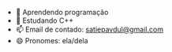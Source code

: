 - 👀 Aprendendo programação
- 🌱 Estudando C++
- 📫 Email de contado: satiepavdul@gmail.com
- 😄 Pronomes: ela/dela
